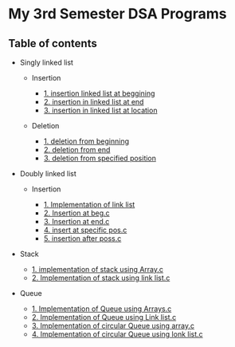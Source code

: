 # My 3rd Semester DSA Programs

## Table of contents

- Singly linked list

    - Insertion

        - [1. insertion linked list at beggining ](./1.singly%20link%20list.c/1.implementation%20of%20linked%20list.c)
        - [2. insertion in linked list at end](./1.singly%20link%20list.c/insertion/2.%20insertion%20in%20linked%20list%20at%20end.c)
        - [3. insertion in linked list at location](./1.singly%20link%20list.c/insertion/3.%20insertion%20in%20linked%20list%20at%20location.c)

    - Deletion

        - [1. deletion from beginning](./1.singly%20link%20list.c/deletion/1.%20deletion%20from%20beginning.c)
        - [2. deletion from end](./1.singly%20link%20list.c/deletion/2.%20deletion%20from%20end.c)
        - [3. deletion from specified position](./1.singly%20link%20list.c/deletion/3.%20deletion%20from%20specified%20position.c)


- Doubly linked list
    
    - Insertion

        - [1. Implementation of link list](./2.Doubly%20link%20list/Insertion/1.%20Implementation%20of%20link%20list.c)
        - [2. Insertion at beg.c](./2.Doubly%20link%20list/Insertion/2.%20Insertion%20at%20beg.c)
        - [3. Insertion at end.c](./2.Doubly%20link%20list/Insertion/3.%20Insertion%20at%20end.c)
        - [4. insert at specific pos.c](./2.Doubly%20link%20list/Insertion/4.%20insert%20at%20specific%20pos.c)
        - [5. insertion after poss.c](./2.Doubly%20link%20list/Insertion/5.%20insertion%20after%20poss.c)


- Stack

    - [1. implementation of stack using Array.c](./4.%20STACK/1.%20implementation%20of%20stack%20using%20Array.c)
    - [2. Implementation of stack using link list.c](./4.%20STACK/2.%20Implementation%20of%20stack%20using%20link%20list.c )


- Queue

    - [1. Implementation of Queue using Arrays.c](./5.%20Queue/1.%20Implementation%20of%20Queue%20using%20Arrays.c)
    - [2. Implementation of Queue using Link list.c](./5.%20Queue/2.%20Implementation%20of%20Queue%20using%20Link%20list.c)
    - [3. Implementation of circular Queue using array.c](./5.%20Queue/3.%20Implementation%20of%20circular%20Queue%20using%20array.c)
    - [4. Implementation of circular Queue using lonk list.c](./5.%20Queue/4.%20Implementation%20of%20circular%20Queue%20using%20lonk%20list.c)





